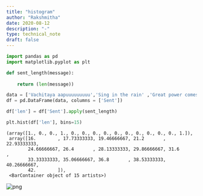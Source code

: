 ```yaml
---
title: "histogram"
author: "Rakshmitha"
date: 2020-08-12
description: "-"
type: technical_note
draft: false
---
```


```python
import pandas as pd
import matplotlib.pyplot as plt
```


```python
def sent_length(message):
    
    return (len(message))
```


```python
data = ['Vachitaya aapuuuuuuuuu','Sing in the rain' ,'Great power comes wih great responsibility']  
df = pd.DataFrame(data, columns = ['Sent'])

df['len'] = df['Sent'].apply(sent_length)

plt.hist(df['len'], bins=15)
```




    (array([1., 0., 0., 1., 0., 0., 0., 0., 0., 0., 0., 0., 0., 0., 1.]),
     array([16.        , 17.73333333, 19.46666667, 21.2       , 22.93333333,
            24.66666667, 26.4       , 28.13333333, 29.86666667, 31.6       ,
            33.33333333, 35.06666667, 36.8       , 38.53333333, 40.26666667,
            42.        ]),
     <BarContainer object of 15 artists>)




![png](histogram_3_1.png)



```python

```
